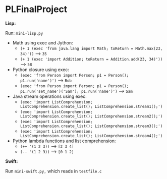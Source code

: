 # PLFinalProject

**Lisp:**

Run: `mini-lisp.py`
* Math using exec and Jython:
  * `(+ 1 (exec 'from java.lang import Math; toReturn = Math.max(23, 34)'))` --> `35`
  * `(+ 1 (exec 'import Addition; toReturn = Addition.add(23, 34)'))` --> `58`
* Python closure using exec:
  * `(exec 'from Person import Person; p1 = Person(); p1.run('name')')` --> `Bob`
  * `(exec 'from Person import Person; p1 = Person(); p1.run('set_name')('Sam'); p1.run('name')')` --> `Sam`
* Java stream operations using exec:
  * `(exec 'import ListComprehension; ListComprehension.create_list(); ListComprehension.stream1();')`
  * `(exec 'import ListComprehension; ListComprehension.create_list(); ListComprehension.stream2();')`
  * `(exec 'import ListComprehension; ListComprehension.create_list(); ListComprehension.stream3();')`
  * `(exec 'import ListComprehension; ListComprehension.create_list(); ListComprehension.stream4();')`
* Python lambda functions and list comprehension:
  * `(++ '(1 2 3))` --> `[2 3 4]`
  * `(-- '(1 2 3))` --> `[0 1 2]`


**Swift:**

Run `mini-swift.py,` which reads in `testfile.c`



